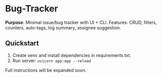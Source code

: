 # Bug-Tracker

**Purpose**: Minimal issue/bug tracker with UI + CLI. 
Features: CRUD, filters, counters, auto-tags, log summary, assignee suggestion.


## Quickstart
1) Create venv and install dependencies in requirements.txt.
2) Run server: `uvicorn app:app --reload`


Full instructions will be expanded soon.